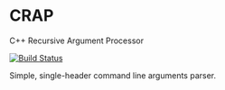 # CRAP
C++ Recursive Argument Processor

[![Build Status](https://travis-ci.org/michpolicht/CRAP.svg?branch=master)](https://travis-ci.org/michpolicht/CRAP)

Simple, single-header command line arguments parser.
